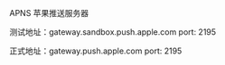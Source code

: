 APNS 苹果推送服务器

测试地址：gateway.sandbox.push.apple.com 	port: 2195

正式地址：gateway.push.apple.com 			port: 2195

